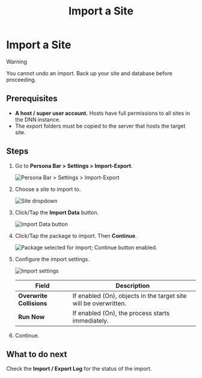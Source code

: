 ﻿---
uid: import-site
topic: import-site
locale: en
title: Import a Site
dnneditions: DNN Platform,Evoq Content,Evoq Engage
dnnversion: 09.02.00
parent-topic: administrators-import-export-overview
related-topics: export-site,transfer-an-export-package
---

# Import a Site

> [!Warning]
> You cannot undo an import. Back up your site and database before proceeding.

## Prerequisites

*   **A host / super user account.** Hosts have full permissions to all sites in the DNN instance.
*   The export folders must be copied to the server that hosts the target site.

## Steps

1.  Go to **Persona Bar \> Settings \> Import-Export**.
    
    ![Persona Bar > Settings > Import-Export](/images/scr-pbar-host-Settings-E91.png)
    
2.  Choose a site to import to.
    
      
    
    ![Site dropdown](/images/scr-Settings-ImportExport-ChooseSite-E91.png)
    
      
    
3.  Click/Tap the **Import Data** button.
    
      
    
    ![Import Data button](/images/scr-Settings-ImportExport-ImportData-button-E91.png)
    
      
    
4.  Click/Tap the package to import. Then **Continue**.
    
      
    
    ![Package selected for import; Continue button enabled.](/images/scr-Settings-ImportExport-select-package-to-import-E91.png)
    
      
    
5.  Configure the import settings.
    
      
    
    ![Import settings](/images/scr-Settings-ImportExport-ImportData-E91.png)
    
      
    
    |**Field**|**Description**|
    |---|---|
    |<strong>Overwrite Collisions</strong>|If enabled (On), objects in the target site will be overwritten.|
    |<strong>Run Now</strong>|If enabled (On), the process starts immediately.|
    
6.  Continue.

## What to do next

Check the **Import / Export Log** for the status of the import.
